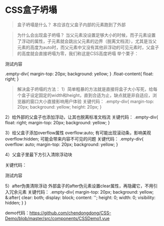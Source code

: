 # CSS盒子坍塌

> 盒子坍塌是什么？
本应该在父盒子内部的元素跑到了外部

> 为什么会出现盒子坍塌？
当父元素没设置足够大小的时候，而子元素设置了浮动的属性，子元素就会跳出父元素的边界（脱离文档流），尤其是当父元素的高度为auto时，而父元素中又没有其他非浮动的可见元素时，父盒子的高度就会直接坍塌为零，我们称这是CSS高度坍塌
举个栗子：
<div class="empty-div">
  <span class="float-content">测试内容</span>
</div>

 .empty-div{
    margin-top: 20px;
    background: yellow;
  }
  .float-content{
    float: right;
  }

> 解决盒子坍塌的方法：
1）简单粗暴的方法就是直接将盒子大小写死，给每个盒子设定固定的width和height，直到合适为止，缺点就是非自适应，浏览器的窗口大小直接影响用户体验
 关键代码：
  .empty-div{
    margin-top: 20px;
    background: yellow;
    height: 20px;
  }

2）给外部的父盒子也添加浮动，让其也脱离标准文档流
 关键代码：
 .empty-div{
    float: right;
    margin-top: 20px;
    background: yellow;
  }

3）给父盒子添加overflow属性
        overflow:auto; 有可能出现滚动条，影响美观
        overflow:hidden; 可能会带来内容不可见的问题
 关键代码：
  .empty-div{
    overflow: auto;
    margin-top: 20px;
    background: yellow;
  }

4）父盒子里最下方引入清除浮动块
        <br style="clear:both;"/>
        <div style="clear:both;"/>
 关键代码：
  <div class="empty-div">
    <span class="float-content">测试内容</span>
    <!--<br style="clear:both;"/>-->
    <div style="clear:both;"/>
  </div>

5）after伪类清除浮动
        外部盒子的after伪元素设置clear属性，再隐藏它，不用引入冗余元素
 关键代码：
  .empty-div{
    margin-top: 20px;
    background: yellow;
    &:after{
      clear: both;
      display: block;
      content: '';
      height: 0;
      width: 0;
      visibility: hidden;
    }
  }

demo代码：https://github.com/chendongdong/CSS-Demo/blob/master/src/components/CSSDemo1.vue
